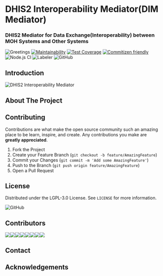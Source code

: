 # DHIS2 Interoperability Mediator(DIM Mediator)

### DHIS2 Mediator for Data Exchange(Interoperability) between MOH Systems and Other Systems

![Greetings](https://github.com/hisptz/dim-mediator/workflows/Greetings/badge.svg)
[![Maintainability](https://api.codeclimate.com/v1/badges/ae4949d7fce1620e6bee/maintainability)](https://codeclimate.com/github/hisptz/dim-mediator/maintainability)
[![Test Coverage](https://api.codeclimate.com/v1/badges/ae4949d7fce1620e6bee/test_coverage)](https://codeclimate.com/github/hisptz/dim-mediator/test_coverage)
[![Commitizen friendly](https://img.shields.io/badge/commitizen-friendly-brightgreen.svg)](http://commitizen.github.io/cz-cli/)
![Node.js CI](https://github.com/hisptz/dim-mediator/workflows/Node.js%20CI/badge.svg)
![Labeler](https://github.com/hisptz/dim-mediator/workflows/Labeler/badge.svg)
![GitHub](https://img.shields.io/github/license/hisptz/dim-mediator?style=plastic)

## Introduction
![DHIS2 Interoperability Mediator](https://lh3.googleusercontent.com/19ozb9AbSDd48cFAc7aut9yq2bKRc95LytORzUfaoWeDYyKrjKZI2Py_CN0UjHI3hX3UQQWmkyyLamrC9wQS4kU4qsbwwNk30_CbHCh2ZogfAxl7H2bvb59361hGAjvHtAp8muVZgG7JtCc7rDW0621LYp1A_sYO1YC6XrgH927XNUkbUzKW9xOSEYigjXMoB8ydMpqI4LQg14CBQB-dAsKrbDAOoI97E67L5mCPsVGXN_RED9MIwI60i_wzFZJ-MvuSzUARa9pZAlLgOMTt_4w6JmKSkKT6CqlUUf64ZnwkW75X11FXGahbfRgmFeFdZJyJmeCHOhAl8O1owKTe0efZNePJVR3aUMm7d_-k_QG9XvKUrDMCC2_neN_-gtrgVsUeDZo4x2_M-14K20t_acCKmVpsby0fRmEtd0CKNl5FHF0lvmtYwY1LG4zwwK760EJxZUIw6-xaRfSroyXUu2AOcJNY2lr9wttPpC4378w1fP97pjvKYKi6__bQ6M9EUFLoAP5mcsfRlX6PWRAKNs8Ilf4bHD3q6ngLLNi-Ak2l9Xw7sG39HIxxbpFGTi9GHzFitYFkww6lRWxZdhvfrF5XcDmlfwXotc6Kzw2qmYBC_d207BY2dOsWC3xgRTjsc3uIqoj6XCVxlYPYXF2olVV1mmJm_6KUarBFaVMsETA2SPViIFI6a4SKVYdGTm9BFYaQ=w1853-h669-ft)

## About The Project

## Contributing

Contributions are what make the open source community such an amazing place to be learn, inspire, and create. Any contributions you make are **greatly appreciated**.

1. Fork the Project
2. Create your Feature Branch (`git checkout -b feature/AmazingFeature`)
3. Commit your Changes (`git commit -m 'Add some AmazingFeature'`)
4. Push to the Branch (`git push origin feature/AmazingFeature`)
5. Open a Pull Request

## License

Distributed under the LGPL-3.0 License. See `LICENSE` for more information.

![GitHub](https://img.shields.io/github/license/hisptz/dim-mediator?style=for-the-badge)


## Contributors

[![](https://sourcerer.io/fame/waltervfaustine/hisptz/dim-mediator/images/0)](https://sourcerer.io/fame/waltervfaustine/hisptz/dim-mediator/links/0)[![](https://sourcerer.io/fame/waltervfaustine/hisptz/dim-mediator/images/1)](https://sourcerer.io/fame/waltervfaustine/hisptz/dim-mediator/links/1)[![](https://sourcerer.io/fame/waltervfaustine/hisptz/dim-mediator/images/2)](https://sourcerer.io/fame/waltervfaustine/hisptz/dim-mediator/links/2)[![](https://sourcerer.io/fame/waltervfaustine/hisptz/dim-mediator/images/3)](https://sourcerer.io/fame/waltervfaustine/hisptz/dim-mediator/links/3)[![](https://sourcerer.io/fame/waltervfaustine/hisptz/dim-mediator/images/4)](https://sourcerer.io/fame/waltervfaustine/hisptz/dim-mediator/links/4)[![](https://sourcerer.io/fame/waltervfaustine/hisptz/dim-mediator/images/5)](https://sourcerer.io/fame/waltervfaustine/hisptz/dim-mediator/links/5)[![](https://sourcerer.io/fame/waltervfaustine/hisptz/dim-mediator/images/6)](https://sourcerer.io/fame/waltervfaustine/hisptz/dim-mediator/links/6)[![](https://sourcerer.io/fame/waltervfaustine/hisptz/dim-mediator/images/7)](https://sourcerer.io/fame/waltervfaustine/hisptz/dim-mediator/links/7)


## Contact

## Acknowledgements